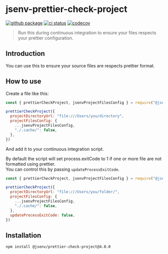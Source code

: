 # jsenv-prettier-check-project

[![github package](https://img.shields.io/github/package-json/v/jsenv/jsenv-prettier-check-project.svg?label=package&logo=github)](https://github.com/jsenv/jsenv-prettier-check-project/packages)
[![ci status](https://github.com/jsenv/jsenv-prettier-check-project/workflows/ci/badge.svg)](https://github.com/jsenv/jsenv-prettier-check-project/actions)
[![codecov](https://codecov.io/gh/jsenv/jsenv-prettier-check-project/branch/master/graph/badge.svg)](https://codecov.io/gh/jsenv/jsenv-prettier-check-project)

> Run this during continuous integration to ensure your files respects your prettier configuration.

## Introduction

You can use this to ensure your source files are respects prettier format.<br />

## How to use

Create a file like this:

```js
const { prettierCheckProject, jsenvProjectFilesConfig } = require("@jsenv/prettier-check-project")

prettierCheckProject({
  projectDirectoryUrl: "file:///Users/you/directory",
  projectFilesConfig: {
    ...jsenvProjectFilesConfig,
    "./.cache/": false,
  },
})
```

And add it to your continuous integration script.<br />

By default the script will set process.exitCode to 1 if one or more file are not formatted using prettier.<br />
You can control this by passing `updateProcessExitCode`.

```js
const { prettierCheckProject, jsenvProjectFilesConfig } = require("@jsenv/prettier-check-project")

prettierCheckProject({
  projectDirectoryUrl: "file:///Users/you/folder/",
  projectFilesConfig: {
    ...jsenvProjectFilesConfig,
    "./.cache/": false,
  },
  updateProcessExitCode: false,
})
```

## Installation

```console
npm install @jsenv/prettier-check-project@4.0.0
```
